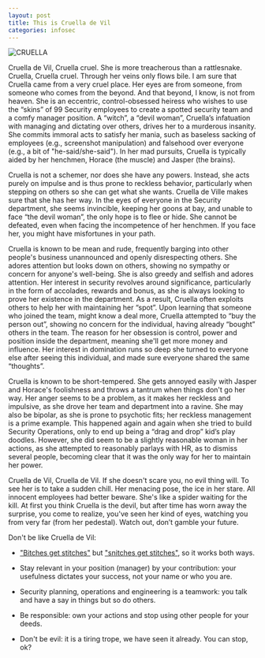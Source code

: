 ```yaml
---
layout: post
title: This is Cruella de Vil
categories: infosec
---
```


![CRUELLA](https://dcgc.io/cruella.png)

Cruella de Vil, Cruella cruel. She is more treacherous than a rattlesnake. Cruella, Cruella cruel. Through her veins only flows bile. I am sure that Cruella came from a very cruel place. Her eyes are from someone, from someone who comes from the beyond. And that beyond, I know, is not from heaven. She is an eccentric, control-obsessed heiress who wishes to use the “skins” of 99 Security employees to create a spotted security team and a comfy manager position. A “witch”, a “devil woman”, Cruella’s infatuation with managing and dictating over others, drives her to a murderous insanity. She commits immoral acts to satisfy her mania, such as baseless sacking of employees (e.g., screenshot manipulation) and falsehood over everyone (e.g., a bit of "he-said/she-said"). In her mad pursuits, Cruella is typically aided by her henchmen, Horace (the muscle) and Jasper (the brains).

Cruella is not a schemer, nor does she have any powers. Instead, she acts purely on impulse and is thus prone to reckless behavior, particularly when stepping on others so she can get what she wants. Cruella de Ville makes sure that she has her way. In the eyes of everyone in the Security department, she seems invincible, keeping her goons at bay, and unable to face “the devil woman”, the only hope is to flee or hide. She cannot be defeated, even when facing the incompetence of her henchmen. If you face her, you might have misfortunes in your path. 

Cruella is known to be mean and rude, frequently barging into other people's business unannounced and openly disrespecting others. She adores attention but looks down on others, showing no sympathy or concern for anyone's well-being. She is also greedy and selfish and adores attention. Her interest in security revolves around significance, particularly in the form of accolades, rewards and bonus, as she is always looking to prove her existence in the department. As a result, Cruella often exploits others to help her with maintaining her “spot”. Upon learning that someone who joined the team, might know a deal more, Cruella attempted to “buy the person out”, showing no concern for the individual, having already “bought” others in the team. The reason for her obsession is control, power and position inside the department, meaning she'll get more money and influence. Her interest in domination runs so deep she turned to everyone else after seeing this individual, and made sure everyone shared the same “thoughts”.

Cruella is known to be short-tempered. She gets annoyed easily with Jasper and Horace's foolishness and throws a tantrum when things don't go her way. Her anger seems to be a problem, as it makes her reckless and impulsive, as she drove her team and department into a ravine. She may also be bipolar, as she is prone to psychotic fits; her reckless management is a prime example. This happened again and again when she tried to build Security Operations, only to end up being a “drag and drop” kid’s play doodles. However, she did seem to be a slightly reasonable woman in her actions, as she attempted to reasonably parlays with HR, as to dismiss several people, becoming clear that it was the only way for her to maintain her power.

Cruella de Vil, Cruella de Vil. If she doesn't scare you, no evil thing will. To see her is to take a sudden chill. Her menacing pose, the ice in her stare. All innocent employees had better beware. She's like a spider waiting for the kill. At first you think Cruella is the devil, but after time has worn away the surprise, you come to realize, you've seen her kind of eyes, watching you from very far (from her pedestal). Watch out, don’t gamble your future.

Don't be like Cruella de Vil:

- ["Bitches get stitches"](https://pastebin.com/hyxtUu1K) but ["snitches get stitches"](https://pastebin.com/Wk2wzpFv), so it works both ways.

- Stay relevant in your position (manager) by your contribution: your usefulness dictates your success, not your name or who you are.

- Security planning, operations and engineering is a teamwork: you talk and have a say in things but so do others.

- Be responsible: own your actions and stop using other people for your deeds.

- Don't be evil: it is a tiring trope, we have seen it already. You can stop, ok?
